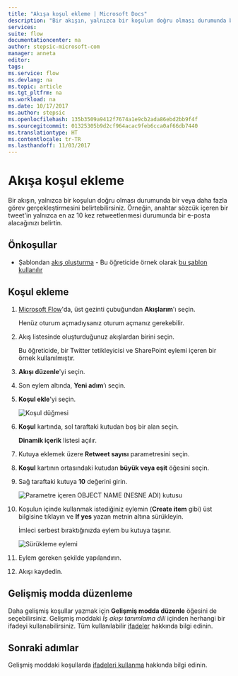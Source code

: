 ```yaml
---
title: "Akışa koşul ekleme | Microsoft Docs"
description: "Bir akışın, yalnızca bir koşulun doğru olması durumunda bir veya daha fazla görev gerçekleştirmesini belirtebilirsiniz."
services: 
suite: flow
documentationcenter: na
author: stepsic-microsoft-com
manager: anneta
editor: 
tags: 
ms.service: flow
ms.devlang: na
ms.topic: article
ms.tgt_pltfrm: na
ms.workload: na
ms.date: 10/17/2017
ms.author: stepsic
ms.openlocfilehash: 135b3509a9412f7674a1e9cb2ada86ebd2bb9f4f
ms.sourcegitcommit: 01325305b9d2cf964acac9feb6cca0af66db7440
ms.translationtype: HT
ms.contentlocale: tr-TR
ms.lasthandoff: 11/03/2017
---
```

# <a name="add-a-condition-to-a-flow"></a>Akışa koşul ekleme

Bir akışın, yalnızca bir koşulun doğru olması durumunda bir veya daha fazla görev gerçekleştirmesini belirtebilirsiniz. Örneğin, anahtar sözcük içeren bir tweet'in yalnızca en az 10 kez retweetlenmesi durumunda bir e-posta alacağınızı belirtin.

## <a name="prerequisites"></a>Önkoşullar

* Şablondan [akış oluşturma](get-started-logic-template.md) - Bu öğreticide örnek olarak [bu şablon kullanılır](https://flow.microsoft.com/galleries/public/templates/e78571e5c70e4806a18eeacba5a897c8/)

## <a name="add-a-condition"></a>Koşul ekleme

1. [Microsoft Flow](https://flow.microsoft.com)'da, üst gezinti çubuğundan **Akışlarım**'ı seçin.

    Henüz oturum açmadıysanız oturum açmanız gerekebilir.

1. Akış listesinde oluşturduğunuz akışlardan birini seçin.

    Bu öğreticide, bir Twitter tetikleyicisi ve SharePoint eylemi içeren bir örnek kullanılmıştır.

1. **Akışı düzenle**'yi seçin.

1. Son eylem altında, **Yeni adım**’ı seçin.

1. **Koşul ekle**'yi seçin.

    ![Koşul düğmesi](./media/add-condition/add-condition.png)

1. **Koşul** kartında, sol taraftaki kutudan boş bir alan seçin.

    **Dinamik içerik** listesi açılır.

1. Kutuya eklemek üzere **Retweet sayısı** parametresini seçin.

1. **Koşul** kartının ortasındaki kutudan **büyük veya eşit** öğesini seçin.

1. Sağ taraftaki kutuya **10** değerini girin.

    ![Parametre içeren OBJECT NAME (NESNE ADI) kutusu](./media/add-condition/specify-condition.png)

1. Koşulun içinde kullanmak istediğiniz eylemin (**Create item** gibi) üst bilgisine tıklayın ve **If yes** yazan metnin altına sürükleyin.

    İmleci serbest bıraktığınızda eylem bu kutuya taşınır.

    ![Sürükleme eylemi](./media/add-condition/drag-action.png)

1. Eylem gereken şekilde yapılandırın.

1. Akışı kaydedin.

## <a name="edit-in-advanced-mode"></a>Gelişmiş modda düzenleme

Daha gelişmiş koşullar yazmak için **Gelişmiş modda düzenle** öğesini de seçebilirsiniz. Gelişmiş moddaki *İş akışı tanımlama dili* içinden herhangi bir ifadeyi kullanabilirsiniz. Tüm kullanılabilir [ifadeler](https://msdn.microsoft.com/library/azure/mt643789.aspx) hakkında bilgi edinin.

## <a name="next-steps"></a>Sonraki adımlar

Gelişmiş moddaki koşullarda [ifadeleri kullanma](use-expressions-in-conditions.md) hakkında bilgi edinin.
